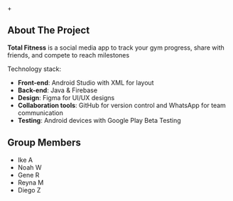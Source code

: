 +<!-- ABOUT THE PROJECT -->
## About The Project
**Total Fitness** is a social media app to track your gym progress, share with friends, and compete to reach milestones

Technology stack:
- **Front-end**: Android Studio with XML for layout
- **Back-end**: Java & Firebase
- **Design**: Figma for UI/UX designs
- **Collaboration tools**: GitHub for version control and WhatsApp for team communication
- **Testing**: Android devices with Google Play Beta Testing

<!--
Diego Test Comment
## Getting Started
To start using the Ultimate Fitness App:
1. **Install** the app from Google Play Store or Apple App Store.
2. **Register** for an account to track and share your fitness journey.
3. **Enjoy** connecting with friends and achieving fitness milestones together!
-->


## Group Members
- Ike A
- Noah W
- Gene R
- Reyna M
- Diego Z

